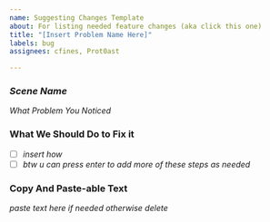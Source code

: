 ```yaml
---
name: Suggesting Changes Template
about: For listing needed feature changes (aka click this one)
title: "[Insert Problem Name Here]"
labels: bug
assignees: cfines, Prot0ast

---
```


### *Scene Name*
*What Problem You Noticed*

### What We Should Do to Fix it
- [ ] *insert how*
- [ ] *btw u can press enter to add more of these steps as needed*

### Copy And Paste-able Text
*paste text here if needed otherwise delete*
